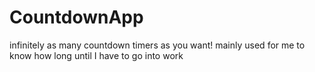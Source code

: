 # CountdownApp
infinitely as many countdown timers as you want! mainly used for me to know how long until I have to go into work
